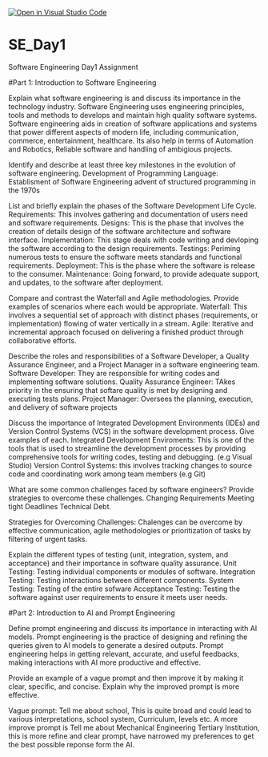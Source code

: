 [![Open in Visual Studio Code](https://classroom.github.com/assets/open-in-vscode-2e0aaae1b6195c2367325f4f02e2d04e9abb55f0b24a779b69b11b9e10269abc.svg)](https://classroom.github.com/online_ide?assignment_repo_id=15559261&assignment_repo_type=AssignmentRepo)
# SE_Day1
Software Engineering Day1 Assignment

#Part 1: Introduction to Software Engineering

Explain what software engineering is and discuss its importance in the technology industry.
Software Engineering uses engineering principles, tools and methods to develops and maintain high quality software systems.
Software engineering aids in creation of software applications and systems that power different aspects of modern life, including 
communication, commerce, entertainment, healthcare. Its also help in terms of Automation and Robotics, Reliable software and handling of ambigious projects.

Identify and describe at least three key milestones in the evolution of software engineering.
Development of Programming Language:
Establisment of Software Engineering 
advent of structured programming in the 1970s


List and briefly explain the phases of the Software Development Life Cycle.
Requirements: This involves gathering and documentation of users need and software requirements.
Designs: This is the phase that involves the creation of details design of the software architecture and software interface.
Implementation: This stage deals with code writing and devloping the software according to the design requirements.
Testings: Periming numerous tests to ensure the software meets standards and functional requirements.
Deployment: This is the phase where the software is release to the consumer.
Maintenance: Going forward, to provide adequate support, and updates, to the software after deployment.

Compare and contrast the Waterfall and Agile methodologies. Provide examples of scenarios where each would be appropriate.
 Waterfall: This involves a sequential set of approach with distinct phases (requirements, or implementation) flowing of water vertically in a stream.
 Agile: Iterative and incremental approach focused on delivering a finished product through collaborative efforts.

Describe the roles and responsibilities of a Software Developer, a Quality Assurance Engineer, and a Project Manager in a software engineering team.
Software Developer: They are responsible for writing codes and implementing software solutions.
Quality Assurance Engineer: TAkes priority in the ensuring that softare quality is met by designing and executing tests plans.
Project Manager: Oversees the planning, execution, and delivery of software projects

Discuss the importance of Integrated Development Environments (IDEs) and Version Control Systems (VCS) in the software development process. Give examples of each.
Integrated Development Enviroments: This is one of the tools that is used to streamline the development processes by providing comprehensive tools for writing codes, testing and debugging. (e.g Visual Studio)
Version Control Systems: this involves tracking changes to source code and coordinating work among team members (e.g Git)

What are some common challenges faced by software engineers? Provide strategies to overcome these challenges.
Changing Requirements
Meeting tight Deadlines
Technical Debt.

Strategies for Overcoming Challenges: Chalenges can be overcome by effective communication, agile methodologies or prioritization of tasks by filtering of urgent tasks.

Explain the different types of testing (unit, integration, system, and acceptance) and their importance in software quality assurance.
Unit Testing: Testing individual components or modules of software.
Integration Testing: Testing interactions between different components.
System Testing: Testing of the entire sofware
Acceptance Testing: Testing the software against user requirements to ensure it meets user needs.


#Part 2: Introduction to AI and Prompt Engineering


Define prompt engineering and discuss its importance in interacting with AI models.
Prompt engineering is the practice of designing and refining the queries given to AI models to generate a desired outputs. Prompt engineering helps in getting relevant, accurate, and useful feedbacks, making interactions with AI more productive and effective.

Provide an example of a vague prompt and then improve it by making it clear, specific, and concise. Explain why the improved prompt is more effective.

Vague prompt: Tell me about school, This is quite broad and could lead to various interpretations, school system, Curriculum, levels etc.
A more improve prompt is Tell me about Mechanical Engineering Tertiary Institution, this is more refine and clear prompt, have narrowed my preferences to get the best possible reponse form the AI.
